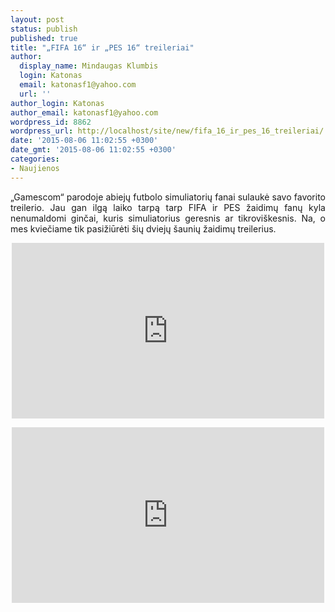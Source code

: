 ```yaml
---
layout: post
status: publish
published: true
title: "„FIFA 16“ ir „PES 16“ treileriai"
author:
  display_name: Mindaugas Klumbis
  login: Katonas
  email: katonasf1@yahoo.com
  url: ''
author_login: Katonas
author_email: katonasf1@yahoo.com
wordpress_id: 8862
wordpress_url: http://localhost/site/new/fifa_16_ir_pes_16_treileriai/
date: '2015-08-06 11:02:55 +0300'
date_gmt: '2015-08-06 11:02:55 +0300'
categories:
- Naujienos
---
```

<p style="text-align: justify;">
	&bdquo;Gamescom&ldquo; parodoje abiejų futbolo simuliatorių fanai sulaukė savo favorito treilerio. Jau gan ilgą laiko tarpą tarp FIFA ir PES žaidimų fanų kyla nenumaldomi ginčai, kuris simuliatorius geresnis ar tikrovi&scaron;kesnis. Na, o mes kviečiame tik pasižiūrėti &scaron;ių dviejų &scaron;aunių žaidimų treilerius.&nbsp;</p>
<p style="text-align: center;">
	<iframe allowfullscreen="" frameborder="0" height="281" src="https://www.youtube.com/embed/AfeDwkIaHNY?feature=player_embedded" width="500"></iframe></p>
<p style="text-align: center;">
	<iframe allowfullscreen="" frameborder="0" height="281" src="https://www.youtube.com/embed/nGZDAUqLr7E?feature=player_embedded" width="500"></iframe></p>

